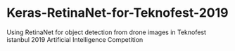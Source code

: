 # Keras-RetinaNet-for-Teknofest-2019
Using RetinaNet for object detection from drone images in Teknofest istanbul 2019 Artificial Intelligence Competition
